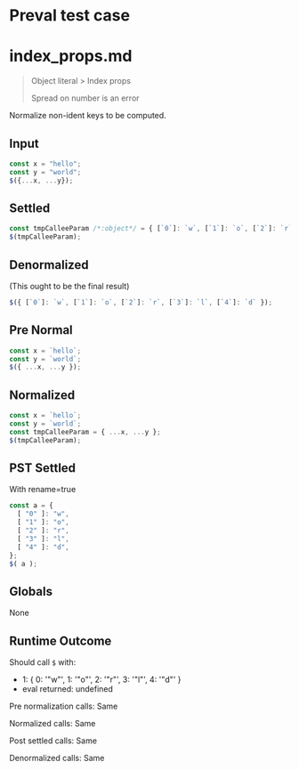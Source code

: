 # Preval test case

# index_props.md

> Object literal > Index props
>
> Spread on number is an error

Normalize non-ident keys to be computed.

## Input

`````js filename=intro
const x = "hello";
const y = "world";
$({...x, ...y});
`````

## Settled


`````js filename=intro
const tmpCalleeParam /*:object*/ = { [`0`]: `w`, [`1`]: `o`, [`2`]: `r`, [`3`]: `l`, [`4`]: `d` };
$(tmpCalleeParam);
`````

## Denormalized
(This ought to be the final result)

`````js filename=intro
$({ [`0`]: `w`, [`1`]: `o`, [`2`]: `r`, [`3`]: `l`, [`4`]: `d` });
`````

## Pre Normal


`````js filename=intro
const x = `hello`;
const y = `world`;
$({ ...x, ...y });
`````

## Normalized


`````js filename=intro
const x = `hello`;
const y = `world`;
const tmpCalleeParam = { ...x, ...y };
$(tmpCalleeParam);
`````

## PST Settled
With rename=true

`````js filename=intro
const a = {
  [ "0" ]: "w",
  [ "1" ]: "o",
  [ "2" ]: "r",
  [ "3" ]: "l",
  [ "4" ]: "d",
};
$( a );
`````

## Globals

None

## Runtime Outcome

Should call `$` with:
 - 1: { 0: '"w"', 1: '"o"', 2: '"r"', 3: '"l"', 4: '"d"' }
 - eval returned: undefined

Pre normalization calls: Same

Normalized calls: Same

Post settled calls: Same

Denormalized calls: Same
